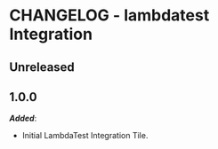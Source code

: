 # CHANGELOG - lambdatest Integration

## Unreleased

## 1.0.0

***Added***:

* Initial LambdaTest Integration Tile.
